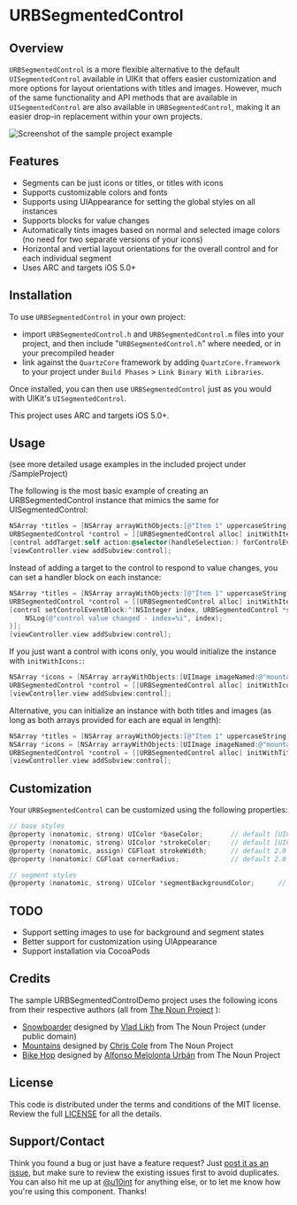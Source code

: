 URBSegmentedControl
===================

## Overview

`URBSegmentedControl` is a more flexible alternative to the default `UISegmentedControl` available in UIKit that offers easier customization and more options for layout orientations with titles and images. However, much of the same functionality and API methods that are available in `UISegmentedControl` are also available in `URBSegmentedControl`, making it an easier drop-in replacement within your own projects.

![Screenshot of the sample project example](http://dl.dropbox.com/u/197980/Screenshots/URBSegmentedControl_screenshot01.png)

## Features

- Segments can be just icons or titles, or titles with icons
- Supports customizable colors and fonts
- Supports using UIAppearance for setting the global styles on all instances
- Supports blocks for value changes
- Automatically tints images based on normal and selected image colors (no need for two separate versions of your icons)
- Horizontal and vertial layout orientations for the overall control and for each individual segment
- Uses ARC and targets iOS 5.0+

## Installation

To use `URBSegmentedControl` in your own project:
- import `URBSegmentedControl.h` and `URBSegmentedControl.m` files into your project, and then include "`URBSegmentedControl.h`" where needed, or in your precompiled header
- link against the `QuartzCore` framework by adding `QuartzCore.framework` to your project under `Build Phases` > `Link Binary With Libraries`.

Once installed, you can then use `URBSegmentedControl` just as you would with UIKit's `UISegmentedControl`.

This project uses ARC and targets iOS 5.0+.

## Usage

(see more detailed usage examples in the included project under /SampleProject)

The following is the most basic example of creating an URBSegmentedControl instance that mimics the same for UISegmentedControl:

```objective-c
NSArray *titles = [NSArray arrayWithObjects:[@"Item 1" uppercaseString], [@"Item 2" uppercaseString], [@"Item 3" uppercaseString], nil];
URBSegmentedControl *control = [[URBSegmentedControl alloc] initWithItems:titles];
[control addTarget:self action:@selector(handleSelection:) forControlEvents:UIControlEventValueChanged];
[viewController.view addSubview:control];
```

Instead of adding a target to the control to respond to value changes, you can set a handler block on each instance:

```objective-c
NSArray *titles = [NSArray arrayWithObjects:[@"Item 1" uppercaseString], [@"Item 2" uppercaseString], [@"Item 3" uppercaseString], nil];
URBSegmentedControl *control = [[URBSegmentedControl alloc] initWithItems:titles];
[control setControlEventBlock:^(NSInteger index, URBSegmentedControl *segmentedControl) {
	NSLog(@"control value changed - index=%i", index);
}];
[viewController.view addSubview:control];
```

If you just want a control with icons only, you would initialize the instance with `initWithIcons:`:

```objective-c
NSArray *icons = [NSArray arrayWithObjects:[UIImage imageNamed:@"mountains.png"], [UIImage imageNamed:@"snowboarder.png"], [UIImage imageNamed:@"biker.png"], nil];
URBSegmentedControl *control = [[URBSegmentedControl alloc] initWithIcons:icons];
[viewController.view addSubview:control];
```

Alternative, you can initialize an instance with both titles and images (as long as both arrays provided for each are equal in length):

```objective-c
NSArray *titles = [NSArray arrayWithObjects:[@"Item 1" uppercaseString], [@"Item 2" uppercaseString], [@"Item 3" uppercaseString], nil];
NSArray *icons = [NSArray arrayWithObjects:[UIImage imageNamed:@"mountains.png"], [UIImage imageNamed:@"snowboarder.png"], [UIImage imageNamed:@"biker.png"], nil];
URBSegmentedControl *control = [[URBSegmentedControl alloc] initWithTitles:titles icons:icons];
[viewController.view addSubview:control];
```

## Customization

Your `URBSegmentedControl` can be customized using the following properties:

```objective-c
// base styles
@property (nonatomic, strong) UIColor *baseColor;		// default [UIColor colorWithRed:0.35 green:0.35 blue:0.35 alpha:1.0];
@property (nonatomic, strong) UIColor *strokeColor;		// default [UIColor darkGrayColor]
@property (nonatomic, assign) CGFloat strokeWidth;		// default 2.0
@property (nonatomic) CGFloat cornerRadius;				// default 2.0

// segment styles
@property (nonatomic, strong) UIColor *segmentBackgroundColor;		// default [UIColor redColor]
```

## TODO

- Support setting images to use for background and segment states
- Better support for customization using UIAppearance
- Support installation via CocoaPods

## Credits

The sample URBSegmentedControlDemo project uses the following icons from their respective authors (all from [The Noun Project](http://thenounproject.com) ):

- [Snowboarder](http://thenounproject.com/noun/bike-hop/#icon-No2042) designed by [Vlad Likh](http://thenounproject.com/likh.v) from The Noun Project (under public domain)
- [Mountains](http://thenounproject.com/noun/mountains/#icon-No2469) designed by [Chris Cole](http://thenounproject.com/hellochriscole) from The Noun Project
- [Bike Hop](http://thenounproject.com/noun/bike-hop/#icon-No1889) designed by [Alfonso Melolonta Urbán](http://thenounproject.com/melolonta) from The Noun Project

## License

This code is distributed under the terms and conditions of the MIT license. Review the full [LICENSE](LICENSE) for all the details.

## Support/Contact

Think you found a bug or just have a feature request? Just [post it as an issue](https://github.com/u10int/URBSegmentedControl/issues), but make sure to review the existing issues first to avoid duplicates. You can also hit me up at [@u10int](http://twitter.com/u10int) for anything else, or to let me know how you're using this component. Thanks!
